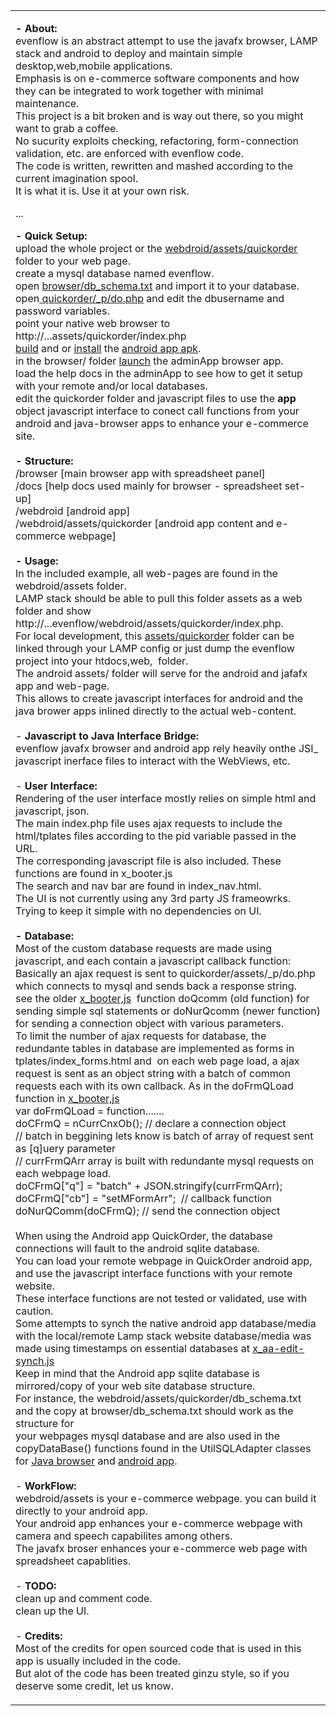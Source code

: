 <table style="margin: 0 auto; max-width: 900px" align="center">
	<tr>
		<td><p><strong>- About:</strong><br>evenflow is an abstract attempt to use the javafx 
browser, LAMP stack and android to deploy and maintain simple desktop,web,mobile applications. <br>
		Emphasis is on e-commerce software components and how they can be 
		integrated to work together with minimal maintenance.<br>This project is 
		a bit broken and is way out there, so you might want to grab a coffee.<br>
		No sucurity exploits checking, refactoring, form-connection validation, 
		etc. are enforced with evenflow code.<br>The code 
is written, rewritten and mashed according to the current imagination spool.<br>
		It is what it is. Use it at your own risk.<br>
		</p>
		<p>...</p>
<p><strong>- Quick Setup:</strong><br>upload the whole project or the 
<a href="webdroid/assets/quickorder">webdroid/assets/quickorder</a> folder to your web page.<br>create a mysql database 
named evenflow.<br>open <a href="browser/db_schema.txt">browser/db_schema.txt</a> and import it to your database.<br>
open<a href="webdroid/assets/quickorder/_p/do.php"> quickorder/_p/do.php</a> and edit the dbusername and password variables.<br>
point your native web browser to http://...assets/quickorder/index.php<br>
<a href="webdroid/bin/b.bat">build</a> and or 
<a href="webdroid/bin/i.bat">install</a> the
<a href="webdroid/bin/evenflowr-debug.apk">android app apk</a>.<br>
in the browser/ folder <a href="browser/sun2Run.bat">launch</a> the adminApp browser app.<br>load the help docs in 
the adminApp to see how to get it setup with your remote and/or local databases.<br>
edit the quickorder folder and javascript files to use the <strong>app</strong> object javascript 
interface to conect call functions from your android and java-browser apps to enhance your e-commerce site.<br><br><strong>- Structure:</strong><br>/browser [main browser app with spreadsheet 
panel]<br>/docs [help docs used mainly for browser - spreadsheet set-up]<br>
/webdroid [android app]<br>/webdroid/assets/quickorder [android app content and 
e-commerce webpage]<br>
<br><strong>- Usage:</strong><br>In the included example, all web-pages are 
found in the webdroid/assets folder.<br>LAMP stack should 
be able to pull this folder assets as a web folder and show
http://...evenflow/webdroid/assets/quickorder/index.php.<br>For local 
development, this
<a href="webdroid/assets/quickorder">assets/quickorder</a> folder can be linked through your LAMP config or just dump 
the evenflow project into your htdocs,web,&nbsp; folder.<br>The android assets/ 
folder will serve for the android and jafafx app and web-page.<br>This allows to create 
javascript interfaces for android and the java brower apps inlined directly to 
the actual web-content.<br><br>- <strong>Javascript 
to Java Interface Bridge:</strong><br>
evenflow javafx browser and android app rely heavily onthe JSI_ javascript 
inerface files to interact with the WebViews, etc.<br><br>- <strong>User Interface:</strong><br>
Rendering of the user interface mostly relies on simple html and javascript, json.<br>
The main index.php file uses ajax requests to include the html/tplates files 
according to the pid variable passed in the URL.<br>The corresponding javascript 
file is also included. These functions are found in x_booter.js<br>The search and nav bar are found in index_nav.html.<br>
The UI is not currently using any 3rd party JS frameowrks.<br>Trying to keep it 
simple with no dependencies on UI.<br><br><strong>- Database:</strong><br>Most of the custom database requests are made 
using javascript, and each contain a javascript callback function:<br>Basically 
an ajax request is sent to quickorder/assets/_p/do.php which connects to mysql 
and sends back a response string.<br>see the older 
<a href="webdroid/assets/quickorder/js/x_booter.js">x_booter,js</a>&nbsp; 
function doQcomm (old function) for sending simple sql statements or doNurQcomm 
(newer function) for sending a connection object with various parameters.<br>To 
limit the number of ajax requests for database, the redundante tables in 
database are implemented as forms in tplates/index_forms.html and&nbsp; on each 
web page load, a ajax request is sent as an object string with a batch of common 
requests each with its own callback. As in the doFrmQLoad function in 
<a href="webdroid/assets/quickorder/js/x_booter.js">x_booter,js</a><br>var doFrmQLoad = function.......<br>doCFrmQ 
= nCurrCnxOb(); // declare a connection object<br>// batch in beggining lets 
know is batch of array of request sent as [q]uery parameter<br>// currFrmQArr 
array is built with redundante mysql requests on each webpage load.<br>
doCFrmQ["q"] = "batch" + JSON.stringify(currFrmQArr);&nbsp; <br>doCFrmQ["cb"] = 
"setMFormArr";&nbsp; // callback function<br>doNurQComm(doCFrmQ); // send the 
connection object<br><br>When using the Android app QuickOrder, the database 
connections will fault to the android sqlite database.<br>You can load your 
remote webpage in QuickOrder android app, and use the javascript interface 
functions with your remote website.<br>These interface functions are not tested 
or validated, use with caution.<br>Some attempts to synch the native android app 
database/media with the local/remote Lamp stack website database/media was made 
using timestamps on essential databases at
<a href="webdroid/assets/quickorder/js/x_aa-edit-synch.js">x_aa-edit-synch.js</a><br>
Keep in mind that the Android app sqlite database is mirrored/copy of your web 
site database structure.<br>For instance, the webdroid/assets/quickorder/db_schema.txt and the 
copy at browser/db_schema.txt should work as the structure for <br>your webpages mysql 
database and are also used in the copyDataBase() functions found in the 
UtilSQLAdapter classes for
<a href="browser/njfbrowser/utils/UtilSQLAdapter.java">Java browser</a> and
<a href="webdroid/src/com/njfsoft_utils/dbutil/UtilSQLAdapter.java">android app</a>.<br>
<br>- <strong>
WorkFlow:</strong><br>webdroid/assets is your e-commerce webpage. you can build 
it directly to your android app.<br>Your android app enhances your e-commerce 
webpage with camera and speech capabilites among others.<br>The javafx broser 
enhances your e-commerce web page with spreadsheet capablities.<br><br>- <strong>
TODO:</strong><br>
clean up and comment code.<br>clean up the UI.<br>
<br>- <strong>
Credits:</strong><br>
Most of the credits for open sourced code that is used in this app is usually 
included in the code.<br>But alot of the code has been treated ginzu style, so if you 
deserve some credit, let us know.<br> </p>
		</td>
	</tr>
</table>
